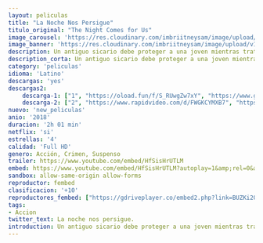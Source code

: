 ```yaml
---
layout: peliculas
title: "La Noche Nos Persigue"
titulo_original: "The Night Comes for Us"
image_carousel: 'https://res.cloudinary.com/imbriitneysam/image/upload/v1542399241/noche-poster-min.jpg'
image_banner: 'https://res.cloudinary.com/imbriitneysam/image/upload/v1542399241/noche-banner-min.jpg'
description: Un antiguo sicario debe proteger a una joven mientras trata de escapar de la tríada a la que pertenecía. En su fuga, desatará una violenta batalla en las calles de Djakarta. Una hiperbólica cinta de acción urbana, indispensable para cualquier fan de la adrenalina.
description_corta: Un antiguo sicario debe proteger a una joven mientras trata de escapar de la tríada a la que pertenecía. En su fuga, desatará una violenta batalla en las calles de Djakarta. Una hiperbólica cinta de acción urbana, indispensable para cualquier fan de la adrenalina.
category: 'peliculas'
idioma: 'Latino'
descargas: 'yes'
descargas2:
    descarga-1: ["1", "https://oload.fun/f/S_RUwgZw7xY", "https://www.google.com/s2/favicons?domain=openload.co","OpenLoad","https://res.cloudinary.com/imbriitneysam/image/upload/v1541473684/mexico.png", "Latino", "Full HD"]
    descarga-2: ["2", "https://www.rapidvideo.com/d/FWGKCYMXB7", "https://www.google.com/s2/favicons?domain=www.rapidvideo.com","RapidVideo","https://res.cloudinary.com/imbriitneysam/image/upload/v1541473684/mexico.png", "Latino", "Full HD"]
nuevo: 'new_peliculas'
anio: '2018'
duracion: '2h 01 min'
netflix: 'si'
estrellas: '4'
calidad: 'Full HD'
genero: Acción, Crimen, Suspenso
trailer: https://www.youtube.com/embed/HfSisHrUTLM
embed: https://www.youtube.com/embed/HfSisHrUTLM?autoplay=1&amp;rel=0&amp;hd=1&border=0&wmode=opaque&enablejsapi=1&modestbranding=1&controls=1&showinfo=0
sandbox: allow-same-origin allow-forms
reproductor: fembed
clasificacion: '+10'
reproductores_fembed: ["https://gdriveplayer.co/embed2.php?link=BUZKi20ULUYSTRKkjU1iwAdIdmYgnDzUkES9YR6V9H52bII1CATVsmthbiW1uqtIjXlb73Y4H3yZVmSRaeHubyXhiK1ith8%252Ftp0TCdhodaqAr9j4fApHSeHTpgl3P3zij6BrP48KDHBZ9uPvO%252FAqKEUwgteOLvPlq06jAVImuy64yY6Vy5wZfx9YM6ReY3TOX33UURsxQyXCPaxDSX9l9aMaJXajug3lVVXhCnTLZfR5MQ6%252Fflt8Lo2Wel2buBuSSIJL7FSb6OrD8GXW8l%252ByeLFtVR%252BZHtb7tgho%252BBVbTJNZXeDH6Zgw86uA5EJXeJcmfjtouZY%252B%252BgF1OCfaYB0ifDLSSMRoNE7yzD6%252BMZsGX9kQ%253D%253D","Latino","https://myurlshort.live/v/yze03te7g3pyq4k","Latino","https://feurl.com/v/kykmlb3j4p22m88","Latino","https://feurl.com/v/3q918qj52vy","Latino","https://mstream.website/tywg34wkredk","Latino"]
tags:
- Accion
twitter_text: La noche nos persigue.
introduction: Un antiguo sicario debe proteger a una joven mientras trata de escapar de la tríada a la que pertenecía. En su fuga, desatará una violenta batalla en las calles de Djakarta. Una hiperbólica cinta de acción urbana, indispensable para cualquier fan de la adrenalina.
---
```













